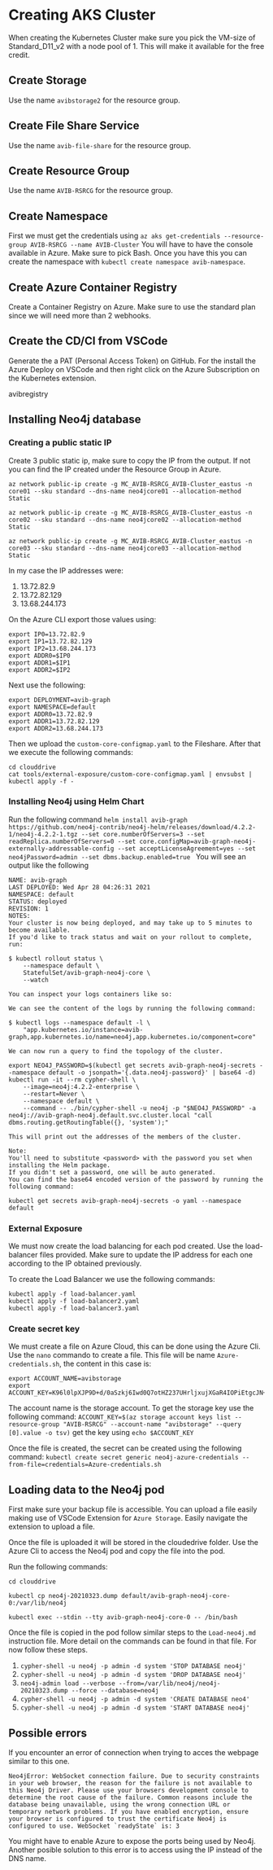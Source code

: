 # Creating AKS Cluster

When creating the Kubernetes Cluster make sure you pick the VM-size of Standard_D11_v2 with a node pool of 1. This will make it available for the free credit. 


## Create Storage

Use the name `avibstorage2` for the resource group.

## Create File Share Service

Use the name `avib-file-share` for the resource group.

## Create Resource Group

Use the name `AVIB-RSRCG` for the resource group.

## Create Namespace

First we must get the credentials using `az aks get-credentials --resource-group AVIB-RSRCG --name AVIB-Cluster` 
You will have to have the console available in Azure. Make sure to pick Bash. Once you have this you can create the namespace with `kubectl create namespace avib-namespace`.

## Create Azure Container Registry 

Create a Container Registry on Azure. Make sure to use the standard plan since we will need more than 2 webhooks.

## Create the CD/CI from VSCode

Generate the a PAT (Personal Access Token) on GitHub. For the install the Azure Deploy on VSCode and then right click on the Azure Subscription on the Kubernetes extension.

avibregistry

## Installing Neo4j database

### Creating a public static IP

Create 3 public static ip, make sure to copy the IP from the output. If not you can find the IP created under the Resource Group in Azure. 

`az network public-ip create -g MC_AVIB-RSRCG_AVIB-Cluster_eastus -n core01 --sku standard --dns-name neo4jcore01 --allocation-method Static`


`az network public-ip create -g MC_AVIB-RSRCG_AVIB-Cluster_eastus -n core02 --sku standard --dns-name neo4jcore02 --allocation-method Static`

`az network public-ip create -g MC_AVIB-RSRCG_AVIB-Cluster_eastus -n core03 --sku standard --dns-name neo4jcore03 --allocation-method Static`



In my case the IP addresses were: 

1. 13.72.82.9
2. 13.72.82.129
3. 13.68.244.173

On the Azure CLI export those values using: 
```
export IP0=13.72.82.9
export IP1=13.72.82.129
export IP2=13.68.244.173
export ADDR0=$IP0
export ADDR1=$IP1
export ADDR2=$IP2
```

Next use the following: 

```
export DEPLOYMENT=avib-graph
export NAMESPACE=default
export ADDR0=13.72.82.9
export ADDR1=13.72.82.129
export ADDR2=13.68.244.173
```

Then we upload the `custom-core-configmap.yaml` to the Fileshare. After that we execute the following commands: 
```
cd clouddrive
cat tools/external-exposure/custom-core-configmap.yaml | envsubst | kubectl apply -f -
```



### Installing Neo4j using Helm Chart 

Run the following command `helm install avib-graph https://github.com/neo4j-contrib/neo4j-helm/releases/download/4.2.2-1/neo4j-4.2.2-1.tgz --set core.numberOfServers=3 --set readReplica.numberOfServers=0 --set core.configMap=avib-graph-neo4j-externally-addressable-config --set acceptLicenseAgreement=yes --set neo4jPassword=admin --set dbms.backup.enabled=true `
You will see an output like the following
```
NAME: avib-graph
LAST DEPLOYED: Wed Apr 28 04:26:31 2021
NAMESPACE: default
STATUS: deployed
REVISION: 1
NOTES:
Your cluster is now being deployed, and may take up to 5 minutes to become available.
If you'd like to track status and wait on your rollout to complete, run:

$ kubectl rollout status \
    --namespace default \
    StatefulSet/avib-graph-neo4j-core \
    --watch

You can inspect your logs containers like so:

We can see the content of the logs by running the following command:

$ kubectl logs --namespace default -l \
    "app.kubernetes.io/instance=avib-graph,app.kubernetes.io/name=neo4j,app.kubernetes.io/component=core"

We can now run a query to find the topology of the cluster.

export NEO4J_PASSWORD=$(kubectl get secrets avib-graph-neo4j-secrets --namespace default -o jsonpath='{.data.neo4j-password}' | base64 -d)
kubectl run -it --rm cypher-shell \
    --image=neo4j:4.2.2-enterprise \
    --restart=Never \
    --namespace default \
    --command -- ./bin/cypher-shell -u neo4j -p "$NEO4J_PASSWORD" -a neo4j://avib-graph-neo4j.default.svc.cluster.local "call dbms.routing.getRoutingTable({}, 'system');"

This will print out the addresses of the members of the cluster.

Note:
You'll need to substitute <password> with the password you set when installing the Helm package.
If you didn't set a password, one will be auto generated.
You can find the base64 encoded version of the password by running the following command:

kubectl get secrets avib-graph-neo4j-secrets -o yaml --namespace default
```

### External Exposure

We must now create the load balancing for each pod created. Use the load-balancer files provided. Make sure to update the IP address for each one according to the IP obtained previously. 

To create the Load Balancer we use the following commands: 
```
kubectl apply -f load-balancer.yaml
kubectl apply -f load-balancer2.yaml
kubectl apply -f load-balancer3.yaml
```

### Create secret key
We must create a file on Azure Cloud, this can be done using the Azure Cli. Use the `nano` commando to create a file. This file will be name `Azure-credentials.sh`, the content in this case is:
```
export ACCOUNT_NAME=avibstorage
export ACCOUNT_KEY=K96l0lpXJP9D+d/0aSzkj6Iwd0Q7otHZ237UHrljxujXGaR4IOPiEtgcJN++LFD4Thmsf2zOqu9G3k4ulvyHOg==
```
The account name is the storage account. To get the storage key use the following command: 
`ACCOUNT_KEY=$(az storage account keys list --resource-group "AVIB-RSRCG" --account-name "avibstorage" --query [0].value -o tsv)` get the key using `echo $ACCOUNT_KEY`

Once the file is created, the secret can be created using the following command:
`kubectl create secret generic neo4j-azure-credentials --from-file=credentials=Azure-credentials.sh`

## Loading data to the Neo4j pod
First make sure your backup file is accessible. You can upload a file easily making use of VSCode Extension for `Azure Storage`. Easily navigate the extension to upload a file.

Once the file is uploaded it will be stored in the cloudedrive folder. Use the Azure Cli to access the Neo4j pod and copy the file into the pod.

Run the following commands: 

`cd clouddrive`

`kubectl cp neo4j-20210323.dump default/avib-graph-neo4j-core-0:/var/lib/neo4j`

`kubectl exec --stdin --tty avib-graph-neo4j-core-0 -- /bin/bash`

Once the file is copied in the pod follow similar steps to the `Load-neo4j.md` instruction file. More detail on the commands can be found in that file. For now follow these steps.

1. `cypher-shell -u neo4j -p admin -d system 'STOP DATABASE neo4j'`
2. `cypher-shell -u neo4j -p admin -d system 'DROP DATABASE neo4j'`
3. `neo4j-admin load --verbose --from=/var/lib/neo4j/neo4j-20210323.dump --force --database=neo4j`
4. `cypher-shell -u neo4j -p admin -d system 'CREATE DATABASE neo4'`
5. `cypher-shell -u neo4j -p admin -d system 'START DATABASE neo4j'`


## Possible errors

If you encounter an error of connection when trying to acces the webpage similar to this one. 
```
Neo4jError: WebSocket connection failure. Due to security constraints in your web browser, the reason for the failure is not available to this Neo4j Driver. Please use your browsers development console to determine the root cause of the failure. Common reasons include the database being unavailable, using the wrong connection URL or temporary network problems. If you have enabled encryption, ensure your browser is configured to trust the certificate Neo4j is configured to use. WebSocket `readyState` is: 3
```

You might have to enable Azure to expose the ports being used by Neo4j. Another posible solution to this error is to access using the IP instead of the DNS name. 

